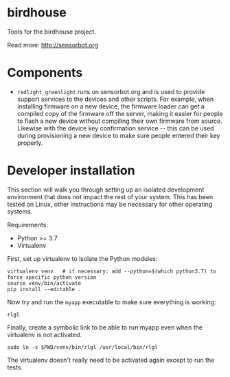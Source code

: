 # birdhouse
Tools for the birdhouse project.

Read more: http://sensorbot.org


Components
==========

- `redlight_greenlight` runs on sensorbot.org and is used to provide support
  services to the devices and other scripts.  For example, when
  installing firmware on a new device, the firmware loader can get a compiled
  copy of the firmware off the server, making it easier for people to flash a
  new device without compiling their own firmware from source.  Likewise with
  the device key confirmation service -- this can be used during provisioning a
  new device to make sure people entered their key properly.


Developer installation
======================

This section will walk you through setting up an isolated development
environment that does not impact the rest of your system. This has been tested
on Linux, other instructions may be necessary for other operating systems.

Requirements:
- Python >= 3.7
- Virtualenv

First, set up virtualenv to isolate the Python modules:

    virtualenv venv   # if necessary: add --python=$(which python3.7) to force specific python version
    source venv/bin/activate
    pip install --editable .

Now try and run the `myapp` executable to make sure everything is working:

    rlgl

Finally, create a symbolic link to be able to run myapp even when the virtualenv
is not activated.

    sudo ln -s $PWD/venv/bin/rlgl /usr/local/bin/rlgl

The virtualenv doesn't really need to be activated again except to run the tests.
